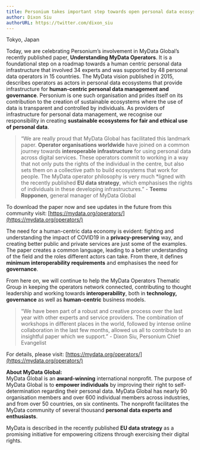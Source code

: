```yaml
---
title: Personium takes important step towards open personal data ecosystems with MyData
author: Dixon Siu
authorURL: https://twitter.com/dixon_siu
---
```

Tokyo, Japan

Today, we are celebrating Personium’s involvement in MyData Global’s recently published paper, **Understanding MyData Operators**. It is a foundational step on a roadmap towards a human centric personal data infrastructure that involved 34 experts and was supported by 48 personal data operators in 15 countries. The MyData vision published in 2015, describes operators as actors in personal data ecosystems that provide infrastructure for **human-centric personal data management and governance**. Personium is one such organisation and prides itself on its contribution to the creation of sustainable ecosystems where the use of data is transparent and controlled by individuals. As providers of infrastructure for personal data management, we recognise our responsibility in creating **sustainable ecosystems for fair and ethical use of personal data**.  

> “We are really proud that MyData Global has facilitated this landmark paper. **Operator organisations worldwide** have joined on a common journey towards **interoperable infrastructure** for using personal data across digital services. These operators commit to working in a way that not only puts the rights of the individual in the centre, but also sets them on a collective path to build ecosystems that work for people. The MyData operator philosophy is very much *ligned with the recently published **EU data strategy**, which emphasises the rights of individuals in these developing infrastructures.” - **Teemu Ropponen**, general manager of MyData Global  

To download the paper now and see updates in the future from this community visit: [https://mydata.org/operators/](https://mydata.org/operators/)  

<!--truncate-->

The need for a human-centric data economy is evident: fighting and understanding the impact of COVID19 in a **privacy-preserving** way, and creating better public and private services are just some of the examples. The paper creates a common language, leading to a better understanding of the field and the roles different actors can take. From there, it defines **minimum interoperability requirements** and emphasises the need for **governance**.  

From here on, we will continue to help the MyData Operators Thematic Group in keeping the operators network connected, contributing to thought leadership and working towards **interoperability**, both in **technology, governance** as well as **human-centric** business models.  

> “We have been part of a robust and creative process over the last year with other experts and service providers. The combination of workshops in different places in the world, followed by intense online collaboration in the last few months, allowed us all to contribute to an insightful paper which we support.” - Dixon Siu, Personium Chief Evangelist  



For details, please visit: [https://mydata.org/operators/](https://mydata.org/operators/)  

**About MyData Global:**  
MyData Global is an **award-winning** international nonprofit. The purpose of MyData Global is to **empower individuals** by improving their right to self-determination regarding their personal data. MyData Global has nearly 90 organisation members and over 600 individual members across industries, and from over 50 countries, on six continents. The nonprofit facilitates the MyData community of several thousand **personal data experts and enthusiasts**.  

MyData is described in the recently published **EU data strategy** as a promising initiative for empowering citizens through exercising their digital rights.  

